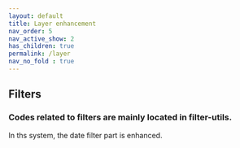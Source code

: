 ```yaml
---
layout: default
title: Layer enhancement
nav_order: 5
nav_active_show: 2
has_children: true
permalink: /layer
nav_no_fold : true
--- 
```


## Filters

### Codes related to filters are mainly located in filter-utils.
In ths system, the date filter part is enhanced. 













